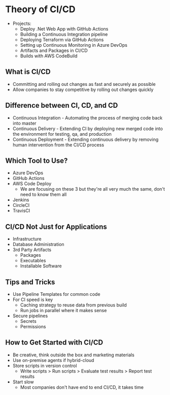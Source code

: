 # Theory of CI/CD

- Projects:
  - Deploy .Net Web App with GitHub Actions
  - Building a Continuous Integration pipeline
  - Deploying Terraform via GitHub Actions
  - Setting up Continuous Monitoring in Azure DevOps
  - Artifacts and Packages in CI/CD
  - Builds with AWS CodeBuild

## What is CI/CD

- Committing and rolling out changes as fast and securely as possible
- Allow companies to stay competitive by rolling out changes quickly

## Difference between CI, CD, and CD

- Continuous Integration - Automating the process of merging code back into master
- Continuous Delivery - Extending CI by deploying new merged code into the environment for testing, qa, and production
- Continuous Deployment - Extending continuous delivery by removing human intervention from the CI/CD process

## Which Tool to Use?

- Azure DevOps
- GitHub Actions
- AWS Code Deploy
  - We are focusing on these 3 but they're all very much the same, don't need to know them all
- Jenkins
- CircleCI
- TravisCI

## CI/CD Not Just for Applications

- Infrastructure
- Database Administration
- 3rd Party Artifacts
  - Packages
  - Executables
  - Installable Software

## Tips and Tricks

- Use Pipeline Templates for common code
- For CI speed is key
  - Caching strategy to reuse data from previous build
  - Run jobs in parallel where it makes sense
- Secure pipelines
  - Secrets
  - Permissions

## How to Get Started with CI/CD

- Be creative, think outside the box and marketing materials
- Use on-premise agents if hybrid-cloud
- Store scripts in version control
  - Write scripts > Run scripts > Evaluate test results > Report test results
- Start slow
  - Most companies don't have end to end CI/CD, it takes time
